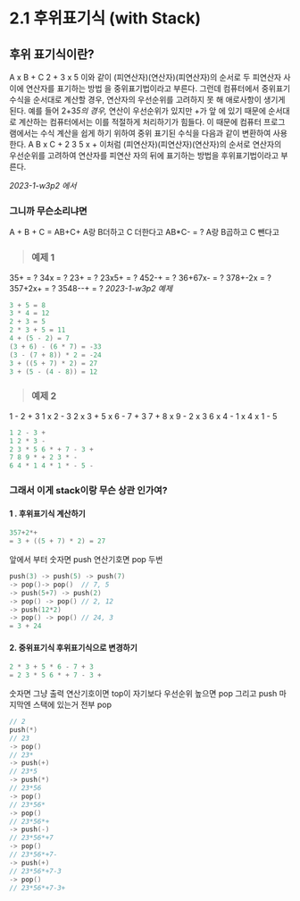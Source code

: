 # 2.1 후위표기식 (with Stack)
## 후위 표기식이란?
>
A x B + C
2 + 3 x 5
이와 같이 (피연산자)(연산자)(피연산자)의 순서로 두 피연산자 사이에 연산자를 표기하는 방법 을 중위표기법이라고 부른다.
그런데 컴퓨터에서 중위표기 수식을 순서대로 계산할 경우, 연산자의 우선순위를 고려하지 못 해 애로사항이 생기게 된다. 예를 들어 2+3*5의 경우,* 연산이 우선순위가 있지만 +가 앞 에 있기 때문에 순서대로 계산하는 컴퓨터에서는 이를 적절하게 처리하기가 힘들다.
이 때문에 컴퓨터 프로그램에서는 수식 계산을 쉽게 하기 위하여 중위 표기된 수식을 다음과 같이 변환하여 사용한다.
A B x C +
2 3 5 x +
이처럼 (피연산자)(피연산자)(연산자)의 순서로 연산자의 우선순위를 고려하여 연산자를 피연산 자의 뒤에 표기하는 방법을 후위표기법이라고 부른다.
>
_2023-1-w3p2 에서_

### 그니까 무슨소리냐면

A + B + C = AB+C+
A랑 B더하고 C 더한다고
AB*C- = ?
A랑 B곱하고 C 뺀다고

> ### 예제 1
35+ = ?
34x = ?
23+ = ?
23x5+ = ? 
452-+ = ?
36+67x- = ?
378+-2x = ?
357+2x+ = ? 
3548--+ = ?
_2023-1-w3p2 예제_


```cpp
3 + 5 = 8
3 * 4 = 12
2 + 3 = 5
2 * 3 + 5 = 11
4 + (5 - 2) = 7
(3 + 6) - (6 * 7) = -33
(3 - (7 + 8)) * 2 = -24
3 + ((5 + 7) * 2) = 27
3 + (5 - (4 - 8)) = 12
```
>### 예제 2
1 - 2 + 3
1 x 2 - 3 
2 x 3 + 5 x 6 - 7 + 3 
7 + 8 x 9 - 2 x 3 
6 x 4 - 1 x 4 x 1 - 5

```cpp
1 2 - 3 +
1 2 * 3 -
2 3 * 5 6 * + 7 - 3 +
7 8 9 * + 2 3 * -
6 4 * 1 4 * 1 * - 5 -
```
### 그래서 이게 stack이랑 무슨 상관 인가여?
#### 1 . 후위표기식 계산하기
```cpp
357+2*+ 
= 3 + ((5 + 7) * 2) = 27
```
앞에서 부터 숫자면 push 연산기호면 pop 두번
```cpp
push(3) -> push(5) -> push(7)
-> pop()-> pop()  // 7, 5
-> push(5+7) -> push(2) 
-> pop() -> pop() // 2, 12
-> push(12*2)
-> pop() -> pop() // 24, 3
= 3 + 24
```
#### 2. 중위표기식 후위표기식으로 변경하기

```cpp
2 * 3 + 5 * 6 - 7 + 3
= 2 3 * 5 6 * + 7 - 3 +
```
숫자면 그냥 출력 
연산기호이면 top이 자기보다 우선순위 높으면 pop 그리고 push
마지막엔 스택에 있는거 전부 pop
```cpp
// 2
push(*)
// 23
-> pop() 
// 23*
-> push(+) 
// 23*5
-> push(*)
// 23*56
-> pop()
// 23*56*
-> pop()
// 23*56*+
-> push(-)
// 23*56*+7
-> pop()
// 23*56*+7-
-> push(+)
// 23*56*+7-3
-> pop()
// 23*56*+7-3+
```
